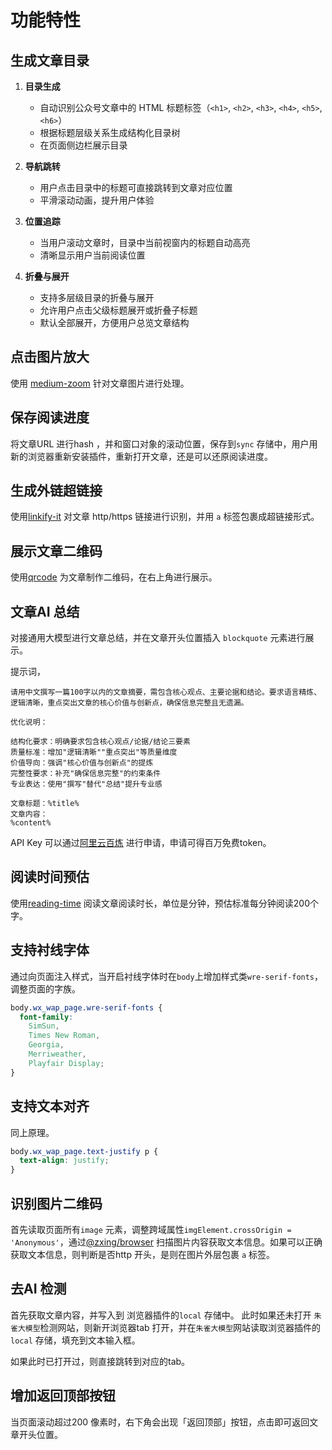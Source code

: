 # 功能特性

## 生成文章目录

1. **目录生成**

   - 自动识别公众号文章中的 HTML 标题标签（`<h1>`, `<h2>`, `<h3>`, `<h4>`, `<h5>`, `<h6>`）
   - 根据标题层级关系生成结构化目录树
   - 在页面侧边栏展示目录

2. **导航跳转**

   - 用户点击目录中的标题可直接跳转到文章对应位置
   - 平滑滚动动画，提升用户体验

3. **位置追踪**

   - 当用户滚动文章时，目录中当前视窗内的标题自动高亮
   - 清晰显示用户当前阅读位置

4. **折叠与展开**
   - 支持多层级目录的折叠与展开
   - 允许用户点击父级标题展开或折叠子标题
   - 默认全部展开，方便用户总览文章结构

## 点击图片放大

使用 [medium-zoom](https://github.com/francoischalifour/medium-zoom) 针对文章图片进行处理。

## 保存阅读进度

将文章URL 进行hash ，并和窗口对象的滚动位置，保存到`sync` 存储中，用户用新的浏览器重新安装插件，重新打开文章，还是可以还原阅读进度。

## 生成外链超链接

使用[linkify-it](https://github.com/markdown-it/linkify-it) 对文章 http/https 链接进行识别，并用 `a` 标签包裹成超链接形式。

## 展示文章二维码

使用[qrcode](https://github.com/soldair/node-qrcode) 为文章制作二维码，在右上角进行展示。

## 文章AI 总结

对接通用大模型进行文章总结，并在文章开头位置插入 `blockquote` 元素进行展示。

提示词，

```text
请用中文撰写一篇100字以内的文章摘要，需包含核心观点、主要论据和结论。要求语言精炼、逻辑清晰，重点突出文章的核心价值与创新点，确保信息完整且无遗漏。

优化说明：

结构化要求：明确要求包含核心观点/论据/结论三要素
质量标准：增加"逻辑清晰""重点突出"等质量维度
价值导向：强调"核心价值与创新点"的提炼
完整性要求：补充"确保信息完整"的约束条件
专业表达：使用"撰写"替代"总结"提升专业感

文章标题：%title%
文章内容：
%content%
```

API Key 可以通过[阿里云百炼](https://bailian.console.aliyun.com/?tab=api#/api) 进行申请，申请可得百万免费token。

## 阅读时间预估

使用[reading-time](https://github.com/ngryman/reading-time) 阅读文章阅读时长，单位是分钟，预估标准每分钟阅读200个字。

## 支持衬线字体

通过向页面注入样式，当开启衬线字体时在`body`上增加样式类`wre-serif-fonts`，调整页面的字族。

```css
body.wx_wap_page.wre-serif-fonts {
  font-family:
    SimSun,
    Times New Roman,
    Georgia,
    Merriweather,
    Playfair Display;
}
```

## 支持文本对齐

同上原理。

```css
body.wx_wap_page.text-justify p {
  text-align: justify;
}
```

## 识别图片二维码

首先读取页面所有`image` 元素，调整跨域属性`imgElement.crossOrigin = 'Anonymous'`，通过[@zxing/browser](https://github.com/zxing-js/browser) 扫描图片内容获取文本信息。如果可以正确获取文本信息，则判断是否http 开头，是则在图片外层包裹 `a` 标签。

## 去AI 检测

首先获取文章内容，并写入到 浏览器插件的`local` 存储中。
此时如果还未打开 `朱雀大模型`检测网站，则新开浏览器tab 打开，并在`朱雀大模型`网站读取浏览器插件的`local` 存储，填充到文本输入框。

如果此时已打开过，则直接跳转到对应的tab。

## 增加返回顶部按钮

当页面滚动超过200 像素时，右下角会出现「返回顶部」按钮，点击即可返回文章开头位置。
